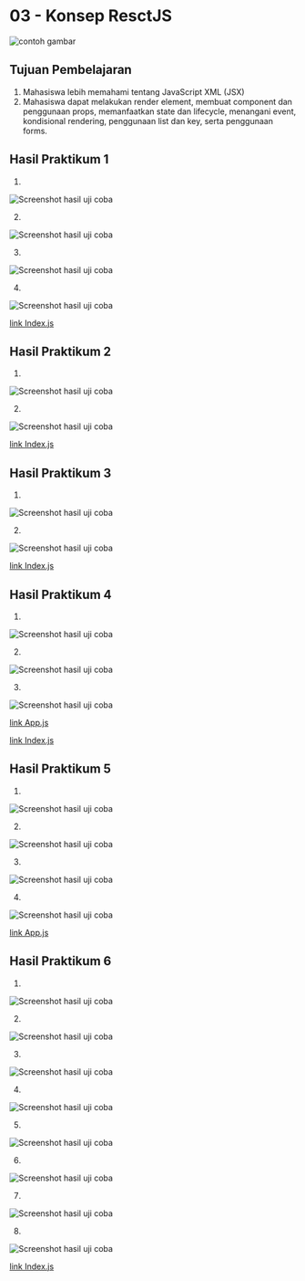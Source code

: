 # 03 - Konsep ResctJS

![contoh gambar](../../docs/logo/polinema.png)

## Tujuan Pembelajaran

1. Mahasiswa lebih memahami tentang JavaScript XML (JSX)
2. Mahasiswa dapat melakukan render element, membuat component dan penggunaan props, memanfaatkan state dan lifecycle, menangani event, kondisional rendering, penggunaan list dan key, serta penggunaan forms.

## Hasil Praktikum 1

1. 
![Screenshot hasil uji coba](img/Praktikum_1/1.png)

2. 
![Screenshot hasil uji coba](img/Praktikum_1/2.png)

3.
![Screenshot hasil uji coba](img/Praktikum_1/3.png)

4.
![Screenshot hasil uji coba](img/Praktikum_1/4.png)

[link Index.js](../../src/03_KonsepReactJS/Praktikum_1/index.js)<br>


## Hasil Praktikum 2

1.
![Screenshot hasil uji coba](img/Praktikum_2/1.png)

2.
![Screenshot hasil uji coba](img/Praktikum_2/2.png)

[link Index.js](../../src/03_KonsepReactJS/Praktikum_2/index.js)<br>

## Hasil Praktikum 3
1.
![Screenshot hasil uji coba](img/Praktikum_3/1.png)

2.
![Screenshot hasil uji coba](img/Praktikum_3/2.png)

[link Index.js](../../src/03_KonsepReactJS/Praktikum_3/index.js)<br>

## Hasil Praktikum 4

1.
![Screenshot hasil uji coba](img/Praktikum_4/1.png)

2.
![Screenshot hasil uji coba](img/Praktikum_4/2.png)

3.
![Screenshot hasil uji coba](img/Praktikum_4/3.png)

[link App.js](../../src/03_KonsepReactJS/Praktikum_4/App.js)<br>

[link Index.js](../../src/03_KonsepReactJS/Praktikum_4/index.js)<br>

## Hasil Praktikum 5

1.
![Screenshot hasil uji coba](img/Praktikum_5/1.png)

2.
![Screenshot hasil uji coba](img/Praktikum_5/2.png)

3.
![Screenshot hasil uji coba](img/Praktikum_5/3.png)

4.
![Screenshot hasil uji coba](img/Praktikum_5/4.png)

[link App.js](../../src/03_KonsepReactJS/Praktikum_5/App.js)<br>

## Hasil Praktikum 6

1.
![Screenshot hasil uji coba](img/Praktikum_6/1.png)

2.
![Screenshot hasil uji coba](img/Praktikum_6/2.png)

3.
![Screenshot hasil uji coba](img/Praktikum_6/3.png)

4.
![Screenshot hasil uji coba](img/Praktikum_6/4.png)

5.
![Screenshot hasil uji coba](img/Praktikum_6/5.png)

6.
![Screenshot hasil uji coba](img/Praktikum_6/6.png)


7.
![Screenshot hasil uji coba](img/Praktikum_6/7.png)

8.
![Screenshot hasil uji coba](img/Praktikum_6/8.png)

[link Index.js](../../src/03_KonsepReactJS/Praktikum_6/index.js)<br>
